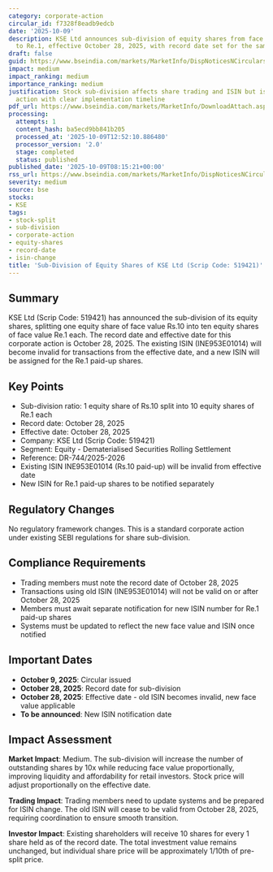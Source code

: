 ```yaml
---
category: corporate-action
circular_id: f7328f8eadb9edcb
date: '2025-10-09'
description: KSE Ltd announces sub-division of equity shares from face value of Rs.10
  to Re.1, effective October 28, 2025, with record date set for the same.
draft: false
guid: https://www.bseindia.com/markets/MarketInfo/DispNoticesNCirculars.aspx?Noticeid={683E5AD7-0CFD-4CB6-A722-EC3E65DECB3F}&noticeno=20251009-10&dt=10/09/2025&icount=10&totcount=32&flag=0
impact: medium
impact_ranking: medium
importance_ranking: medium
justification: Stock sub-division affects share trading and ISIN but is routine corporate
  action with clear implementation timeline
pdf_url: https://www.bseindia.com/markets/MarketInfo/DownloadAttach.aspx?id=20251009-10&attachedId=
processing:
  attempts: 1
  content_hash: ba5ecd9bb841b205
  processed_at: '2025-10-09T12:52:10.886480'
  processor_version: '2.0'
  stage: completed
  status: published
published_date: '2025-10-09T08:15:21+00:00'
rss_url: https://www.bseindia.com/markets/MarketInfo/DispNoticesNCirculars.aspx?Noticeid={683E5AD7-0CFD-4CB6-A722-EC3E65DECB3F}&noticeno=20251009-10&dt=10/09/2025&icount=10&totcount=32&flag=0
severity: medium
source: bse
stocks:
- KSE
tags:
- stock-split
- sub-division
- corporate-action
- equity-shares
- record-date
- isin-change
title: 'Sub-Division of Equity Shares of KSE Ltd (Scrip Code: 519421)'
---
```


## Summary

KSE Ltd (Scrip Code: 519421) has announced the sub-division of its equity shares, splitting one equity share of face value Rs.10 into ten equity shares of face value Re.1 each. The record date and effective date for this corporate action is October 28, 2025. The existing ISIN (INE953E01014) will become invalid for transactions from the effective date, and a new ISIN will be assigned for the Re.1 paid-up shares.

## Key Points

- Sub-division ratio: 1 equity share of Rs.10 split into 10 equity shares of Re.1 each
- Record date: October 28, 2025
- Effective date: October 28, 2025
- Company: KSE Ltd (Scrip Code: 519421)
- Segment: Equity - Dematerialised Securities Rolling Settlement
- Reference: DR-744/2025-2026
- Existing ISIN INE953E01014 (Rs.10 paid-up) will be invalid from effective date
- New ISIN for Re.1 paid-up shares to be notified separately

## Regulatory Changes

No regulatory framework changes. This is a standard corporate action under existing SEBI regulations for share sub-division.

## Compliance Requirements

- Trading members must note the record date of October 28, 2025
- Transactions using old ISIN (INE953E01014) will not be valid on or after October 28, 2025
- Members must await separate notification for new ISIN number for Re.1 paid-up shares
- Systems must be updated to reflect the new face value and ISIN once notified

## Important Dates

- **October 9, 2025**: Circular issued
- **October 28, 2025**: Record date for sub-division
- **October 28, 2025**: Effective date - old ISIN becomes invalid, new face value applicable
- **To be announced**: New ISIN notification date

## Impact Assessment

**Market Impact**: Medium. The sub-division will increase the number of outstanding shares by 10x while reducing face value proportionally, improving liquidity and affordability for retail investors. Stock price will adjust proportionally on the effective date.

**Trading Impact**: Trading members need to update systems and be prepared for ISIN change. The old ISIN will cease to be valid from October 28, 2025, requiring coordination to ensure smooth transition.

**Investor Impact**: Existing shareholders will receive 10 shares for every 1 share held as of the record date. The total investment value remains unchanged, but individual share price will be approximately 1/10th of pre-split price.
